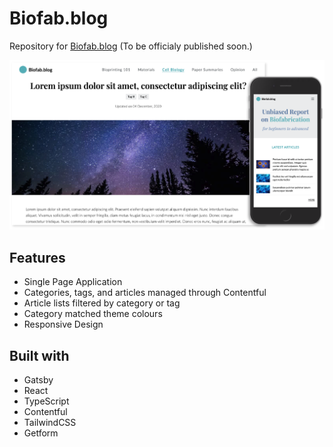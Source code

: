 # Biofab.blog

Repository for [Biofab.blog](https://quizzical-babbage-1fb3df.netlify.app) (To be officialy published soon.)

![Biofab.blog Screenshots](https://raw.githubusercontent.com/nozomail/biofab.blog/main/project-image.png)

## Features

- Single Page Application
- Categories, tags, and articles managed through Contentful
- Article lists filtered by category or tag
- Category matched theme colours
- Responsive Design

## Built with

- Gatsby
- React
- TypeScript
- Contentful
- TailwindCSS
- Getform
